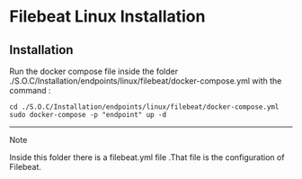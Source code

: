 
# Filebeat Linux Installation

## Installation
 Run the docker compose file inside the folder ./S.O.C/Installation/endpoints/linux/filebeat/docker-compose.yml with the command :

    cd ./S.O.C/Installation/endpoints/linux/filebeat/docker-compose.yml
    sudo docker-compose -p "endpoint" up -d



<hr>


> [!Note]
> Inside this folder there is a filebeat.yml file .That file is the configuration of Filebeat.

